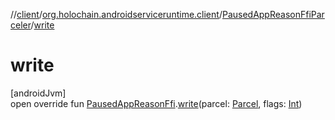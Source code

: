 //[client](../../../index.md)/[org.holochain.androidserviceruntime.client](../index.md)/[PausedAppReasonFfiParceler](index.md)/[write](write.md)

# write

[androidJvm]\
open override fun [PausedAppReasonFfi](../-paused-app-reason-ffi/index.md).[write](write.md)(parcel: [Parcel](https://developer.android.com/reference/kotlin/android/os/Parcel.html), flags: [Int](https://kotlinlang.org/api/core/kotlin-stdlib/kotlin/-int/index.html))